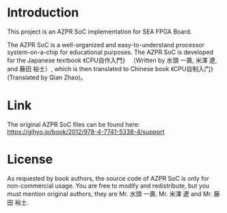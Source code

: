 # Introduction
This project is an AZPR SoC implementation for SEA FPGA Board.

The AZPR SoC is a well-organized and easy-to-understand processor system-on-a-chip for educational purposes. The AZPR SoC is developed for the Japanese textbook 《CPU自作入門》 （Written by 水頭 一壽, 米澤 遼, and 藤田 裕士）,  which is then translated to Chinese book 《CPU自制入门》(Translated by Qian Zhao)。

# Link
The original AZPR SoC files can be found here:
https://gihyo.jp/book/2012/978-4-7741-5338-4/support

# License
As requested by book authors, the source code of AZPR SoC is only for non-commercial usage. You are free to modify and redistribute, but you must mention original authors, they are Mr. 水頭 一壽, Mr. 米澤 遼 and Mr. 藤田 裕士.
